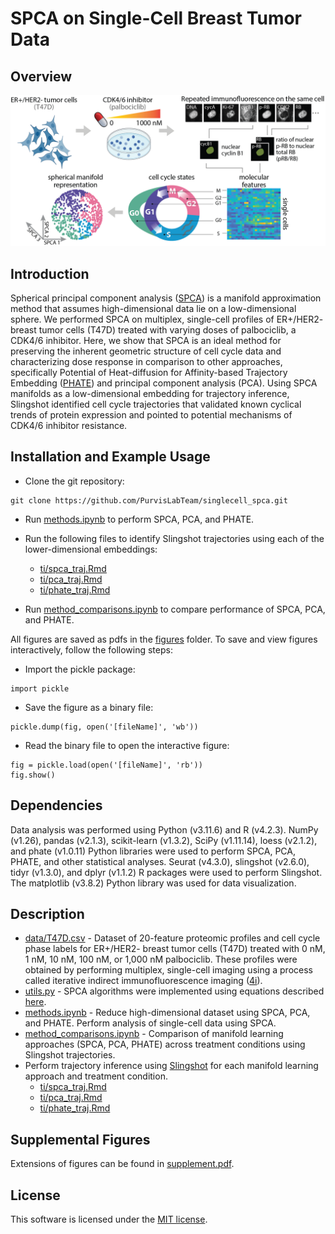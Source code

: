 # SPCA on Single-Cell Breast Tumor Data

## Overview 
![Data pipeline for generating SPCA manifolds from single-cell data](./figures/overview.png)

## Introduction 
Spherical principal component analysis ([SPCA](https://doi.org/10.1111/rssb.12508)) is a manifold approximation method that assumes high-dimensional data lie on a low-dimensional sphere. We performed SPCA on multiplex, single-cell profiles of ER+/HER2- breast tumor cells (T47D) treated with varying doses of palbociclib, a CDK4/6 inhibitor. Here, we show that SPCA is an ideal method for preserving the inherent geometric structure of cell cycle data and characterizing dose response in comparison to other approaches, specifically Potential of Heat-diffusion for Affinity-based Trajectory Embedding ([PHATE](https://doi.org/10.1038/s41587-019-0336-3)) and principal component analysis (PCA). Using SPCA manifolds as a low-dimensional embedding for trajectory inference, Slingshot identified cell cycle trajectories that validated known cyclical trends of protein expression and pointed to potential mechanisms of CDK4/6 inhibitor resistance. 

## Installation and Example Usage 
- Clone the git repository: 
```
git clone https://github.com/PurvisLabTeam/singlecell_spca.git
```

- Run [methods.ipynb](./methods.ipynb) to perform SPCA, PCA, and PHATE. 

- Run the following files to identify Slingshot trajectories using each of the lower-dimensional embeddings: 
    - [ti/spca_traj.Rmd](./ti/spca_traj.Rmd)
    - [ti/pca_traj.Rmd](./ti/pca_traj.Rmd)
    - [ti/phate_traj.Rmd](./ti/phate_traj.Rmd)

- Run [method_comparisons.ipynb](./method_comparisions.ipynb) to compare performance of SPCA, PCA, and PHATE. 

All figures are saved as pdfs in the [figures](./figures/) folder. To save and view figures interactively, follow the following steps: 
- Import the pickle package: 
```
import pickle 
```
- Save the figure as a binary file: 
```
pickle.dump(fig, open('[fileName]', 'wb')) 
```
- Read the binary file to open the interactive figure: 
```
fig = pickle.load(open('[fileName]', 'rb'))
fig.show() 
```  

## Dependencies 
Data analysis was performed using Python (v3.11.6) and R (v4.2.3). NumPy (v1.26), pandas (v2.1.3), scikit-learn (v1.3.2), SciPy (v1.11.14), loess (v2.1.2), and phate (v1.0.11) Python libraries were used to perform SPCA, PCA, PHATE, and other statistical analyses. Seurat (v4.3.0), slingshot (v2.6.0), tidyr (v1.3.0), and dplyr (v1.1.2) R packages were used to perform Slingshot. The matplotlib (v3.8.2) Python library was used for data visualization. 

## Description 
- [data/T47D.csv](./data/T47D.csv) - Dataset of 20-feature proteomic profiles and cell cycle phase labels for ER+/HER2- breast tumor cells (T47D) treated with 0 nM, 1 nM, 10 nM, 100 nM, or 1,000 nM palbociclib. These profiles were obtained by performing multiplex, single-cell imaging using a process called iterative indirect immunofluorescence imaging ([4i](https://doi.org/10.21769/BioProtoc.4712)). 
- [utils.py](./utils.py) - SPCA algorithms were implemented using equations described [here](https://doi.org/10.1111/rssb.12508).
- [methods.ipynb](./methods.ipynb) - Reduce high-dimensional dataset using SPCA, PCA, and PHATE. Perform analysis of single-cell data using SPCA. 
- [method_comparisons.ipynb](./method_comparisions.ipynb) - Comparison of manifold learning approaches (SPCA, PCA, PHATE) across treatment conditions using Slingshot trajectories. 
- Perform trajectory inference using [Slingshot](https://doi.org/10.1186/s12864-018-4772-0) for each manifold learning approach and treatment condition. 
    - [ti/spca_traj.Rmd](./ti/spca_traj.Rmd)
    - [ti/pca_traj.Rmd](./ti/pca_traj.Rmd)
    - [ti/phate_traj.Rmd](./ti/phate_traj.Rmd)

## Supplemental Figures 
Extensions of figures can be found in [supplement.pdf](./supplement.pdf). 

## License 
This software is licensed under the [MIT license](https://opensource.org/licenses/MIT).